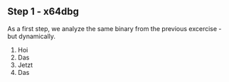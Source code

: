 ## Step 1 - x64dbg
As a first step, we analyze the same binary from the previous excercise - but dynamically.
1. Hoi
2. Das
3. Jetzt
4. Das